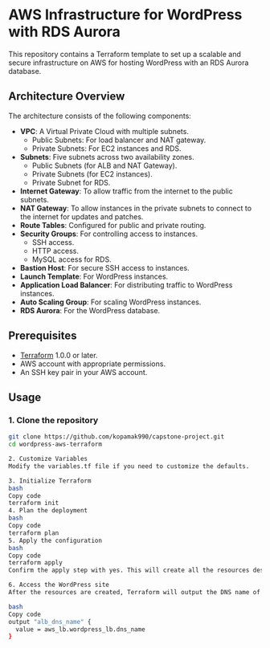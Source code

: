 # AWS Infrastructure for WordPress with RDS Aurora

This repository contains a Terraform template to set up a scalable and secure infrastructure on AWS for hosting WordPress with an RDS Aurora database.

## Architecture Overview

The architecture consists of the following components:
- **VPC**: A Virtual Private Cloud with multiple subnets.
  - Public Subnets: For load balancer and NAT gateway.
  - Private Subnets: For EC2 instances and RDS.
- **Subnets**: Five subnets across two availability zones.
  - Public Subnets (for ALB and NAT Gateway).
  - Private Subnets (for EC2 instances).
  - Private Subnet for RDS.
- **Internet Gateway**: To allow traffic from the internet to the public subnets.
- **NAT Gateway**: To allow instances in the private subnets to connect to the internet for updates and patches.
- **Route Tables**: Configured for public and private routing.
- **Security Groups**: For controlling access to instances.
  - SSH access.
  - HTTP access.
  - MySQL access for RDS.
- **Bastion Host**: For secure SSH access to instances.
- **Launch Template**: For WordPress instances.
- **Application Load Balancer**: For distributing traffic to WordPress instances.
- **Auto Scaling Group**: For scaling WordPress instances.
- **RDS Aurora**: For the WordPress database.

## Prerequisites

- [Terraform](https://www.terraform.io/downloads.html) 1.0.0 or later.
- AWS account with appropriate permissions.
- An SSH key pair in your AWS account.

## Usage

### 1. Clone the repository

```bash
git clone https://github.com/kopamak990/capstone-project.git
cd wordpress-aws-terraform

2. Customize Variables
Modify the variables.tf file if you need to customize the defaults.

3. Initialize Terraform
bash
Copy code
terraform init
4. Plan the deployment
bash
Copy code
terraform plan
5. Apply the configuration
bash
Copy code
terraform apply
Confirm the apply step with yes. This will create all the resources described in the template.

6. Access the WordPress site
After the resources are created, Terraform will output the DNS name of the Application Load Balancer. You can use this DNS name to access the WordPress site.

bash
Copy code
output "alb_dns_name" {
  value = aws_lb.wordpress_lb.dns_name
}
